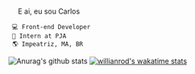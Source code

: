 <img src="https://media.giphy.com/media/hvRJCLFzcasrR4ia7z/giphy.gif" width="15px"> E ai, eu sou Carlos


	 💻 Front-end Developer
	 🚀 Intern at PJA
	 🌎 Impeatriz, MA, BR



![Anurag's github stats](https://github-readme-stats.vercel.app/api?username=carlossantos74&show_icons=true&count_private=true) [![willianrod's wakatime stats](https://github-readme-stats.vercel.app/api/wakatime?username=carlossantos74)](https://github.com/anuraghazra/github-readme-stats)





<!-- **carlossantos74/carlossantos74** is a ✨ _special_ ✨ repository because its `README.md` (this file) appears on your GitHub profile. -->
